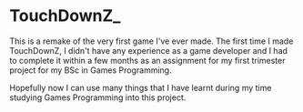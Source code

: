 # TouchDownZ_

This is a remake of the very first game I've ever made. The first time I made TouchDownZ, I didn't have any experience as a game developer and I had to complete it within a few months as an assignment for my first trimester project for my BSc in Games Programming.

Hopefully now I can use many things that I have learnt during my time studying Games Programming into this project.
